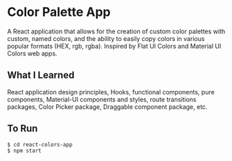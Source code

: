 # Color Palette App
A React application that allows for the creation of custom color palettes with custom, named colors, and the ability to easily copy colors in various popular formats (HEX, rgb, rgba). Inspired by Flat UI Colors and Material UI Colors web apps.

## What I Learned
React application design principles, Hooks, functional components, pure components, Material-UI components and styles, route transitions packages, Color Picker package, Draggable component package, etc.

## To Run
```
$ cd react-colors-app
$ npm start
```
